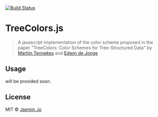 [![Build Status](https://travis-ci.org/e-/TreeColors.js.svg?branch=master)](https://travis-ci.org/e-/TreeColors.js)

# TreeColors.js

> A javascript implementation of the color scheme proposed in the paper "TreeColors: Color Schemes for Tree-Structured Data" by [Martijn Tennekes](https://github.com/mtennekes) and [Edwin de Jonge](https://github.com/edwindj)

## Usage

will be provided soon.

## License

MIT © [Jaemin Jo](http://www.jaeminjo.com)
